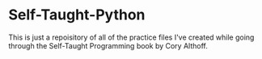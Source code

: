 # Self-Taught-Python

This is just a repoisitory of all of the practice files I've created while going through the Self-Taught Programming book by Cory Althoff.
